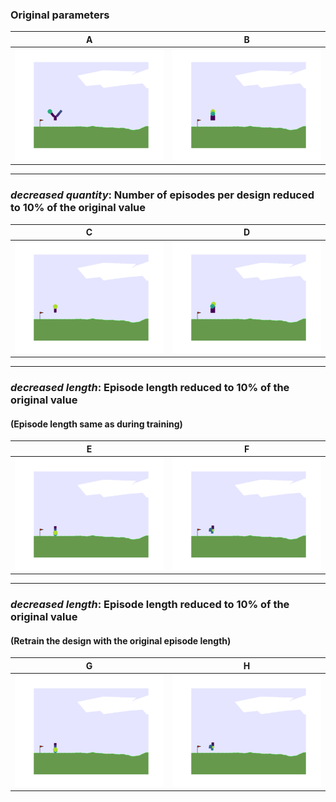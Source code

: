 ### Original parameters
| A | B |
|-------|-------|
| ![Standard GIF 1](gif_standard_8_gymrem2d.gif) | ![Standard GIF 2](gif_standard_17_gymrem2d.gif) |

---


### _decreased quantity_: Number of episodes per design reduced to 10% of the original value
| C | D |
|-------|-------|
| ![Reduced Quantity GIF 1](gif_reduced_quantity_0_gymrem2d.gif) | ![Reduced Quantity GIF 2](gif_reduced_quantity_9_gymrem2d.gif) |

---

### _decreased length_: Episode length reduced to 10% of the original value 
#### (Episode length same as during training)
| E | F |
|-------|-------|
| ![Reduced Length GIF 1](gif_reduced_length_4_gymrem2d.gif) | ![Reduced Length GIF 2](gif_reduced_length_13_gymrem2d.gif) |

---

### _decreased length_: Episode length reduced to 10% of the original value 
#### (Retrain the design with the original episode length)
| G | H |
|-------|-------|
| ![Reduced Length GIF 1](gif_reduced_length_4_gymrem2d_original_EL.gif) | ![Reduced Length GIF 2](gif_reduced_length_13_gymrem2d_original_EL.gif) |

